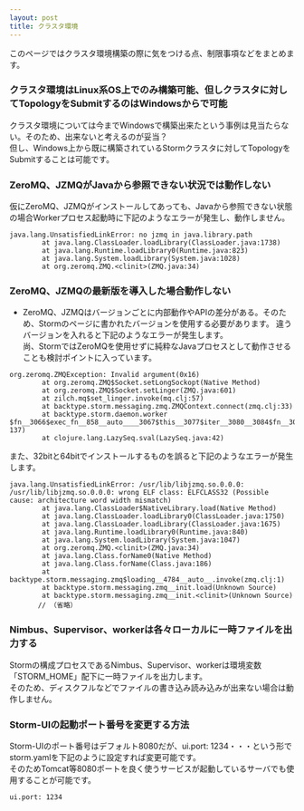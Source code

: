 ```yaml
---
layout: post
title: クラスタ環境
---
```


このページではクラスタ環境構築の際に気をつける点、制限事項などをまとめます。

### クラスタ環境はLinux系OS上でのみ構築可能、但しクラスタに対してTopologyをSubmitするのはWindowsからで可能
クラスタ環境については今までWindowsで構築出来たという事例は見当たらない。そのため、出来ないと考えるのが妥当？  
但し、Windows上から既に構築されているStormクラスタに対してTopologyをSubmitすることは可能です。

### ZeroMQ、JZMQがJavaから参照できない状況では動作しない
仮にZeroMQ、JZMQがインストールしてあっても、Javaから参照できない状態の場合Workerプロセス起動時に下記のようなエラーが発生し、動作しません。  
```
java.lang.UnsatisfiedLinkError: no jzmq in java.library.path  
        at java.lang.ClassLoader.loadLibrary(ClassLoader.java:1738)  
        at java.lang.Runtime.loadLibrary0(Runtime.java:823)  
        at java.lang.System.loadLibrary(System.java:1028)  
        at org.zeromq.ZMQ.<clinit>(ZMQ.java:34)  
```

### ZeroMQ、JZMQの最新版を導入した場合動作しない
* ZeroMQ、JZMQはバージョンごとに内部動作やAPIの差分がある。そのため、Stormのページに書かれたバージョンを使用する必要があります。
違うバージョンを入れると下記のようなエラーが発生します。  
尚、StormではZeroMQを使用せずに純粋なJavaプロセスとして動作させることも検討ポイントに入っています。  
```
org.zeromq.ZMQException: Invalid argument(0x16)  
        at org.zeromq.ZMQ$Socket.setLongSockopt(Native Method)  
        at org.zeromq.ZMQ$Socket.setLinger(ZMQ.java:601)  
        at zilch.mq$set_linger.invoke(mq.clj:57)  
        at backtype.storm.messaging.zmq.ZMQContext.connect(zmq.clj:33)  
        at backtype.storm.daemon.worker $fn__3066$exec_fn__858__auto____3067$this__3077$iter__3080__3084$fn__3085.invoke(worker.clj: 137)  
        at clojure.lang.LazySeq.sval(LazySeq.java:42)  
```
また、32bitと64bitでインストールするものを誤ると下記のようなエラーが発生します。
```
java.lang.UnsatisfiedLinkError: /usr/lib/libjzmq.so.0.0.0: /usr/lib/libjzmq.so.0.0.0: wrong ELF class: ELFCLASS32 (Possible cause: architecture word width mismatch)  
        at java.lang.ClassLoader$NativeLibrary.load(Native Method)  
        at java.lang.ClassLoader.loadLibrary0(ClassLoader.java:1750)  
        at java.lang.ClassLoader.loadLibrary(ClassLoader.java:1675)  
        at java.lang.Runtime.loadLibrary0(Runtime.java:840)  
        at java.lang.System.loadLibrary(System.java:1047)  
        at org.zeromq.ZMQ.<clinit>(ZMQ.java:34)  
        at java.lang.Class.forName0(Native Method)  
        at java.lang.Class.forName(Class.java:186)  
        at backtype.storm.messaging.zmq$loading__4784__auto__.invoke(zmq.clj:1)  
        at backtype.storm.messaging.zmq__init.load(Unknown Source)  
        at backtype.storm.messaging.zmq__init.<clinit>(Unknown Source)  
       // （省略）  
```

### Nimbus、Supervisor、workerは各々ローカルに一時ファイルを出力する
Stormの構成プロセスであるNimbus、Supervisor、workerは環境変数「STORM_HOME」配下に一時ファイルを出力します。  
そのため、ディスクフルなどでファイルの書き込み読み込みが出来ない場合は動作しません。  

### Storm-UIの起動ポート番号を変更する方法
Storm-UIのポート番号はデフォルト8080だが、ui.port: 1234・・・という形でstorm.yamlを下記のように設定すれば変更可能です。  
そのためTomcat等8080ポートを良く使うサービスが起動しているサーバでも使用することが可能です。  
```
ui.port: 1234
```

